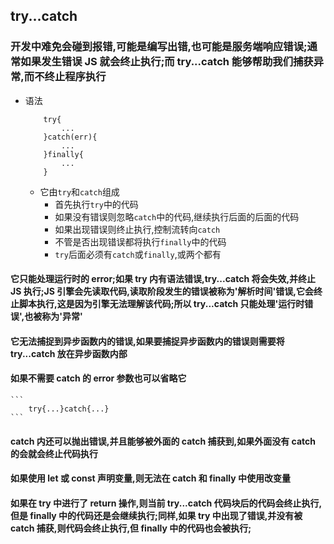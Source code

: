 ## try...catch

### 开发中难免会碰到报错,可能是编写出错,也可能是服务端响应错误;通常如果发生错误 JS 就会终止执行;而 try...catch 能够帮助我们捕获异常,而不终止程序执行

- 语法
  ```
      try{
          ...
      }catch(err){
          ...
      }finally{
          ...
      }
  ```
  - 它由`try`和`catch`组成
    - 首先执行`try`中的代码
    - 如果没有错误则忽略`catch`中的代码,继续执行后面的后面的代码
    - 如果出现错误则终止执行,控制流转向`catch`
    - 不管是否出现错误都将执行`finally`中的代码
    - `try`后面必须有`catch`或`finally`,或两个都有

#### 它只能处理运行时的 error;如果 try 内有语法错误,try...catch 将会失效,并终止 JS 执行;JS 引擎会先读取代码,读取阶段发生的错误被称为'解析时间'错误,它会终止脚本执行,这是因为引擎无法理解该代码;所以 try...catch 只能处理'运行时错误',也被称为'异常'

#### 它无法捕捉到异步函数内的错误,如果要捕捉异步函数内的错误则需要将 try...catch 放在异步函数内部

#### 如果不需要 catch 的 error 参数也可以省略它

    ```
        try{...}catch{...}
    ```

#### catch 内还可以抛出错误,并且能够被外面的 catch 捕获到,如果外面没有 catch 的会就会终止代码执行

#### 如果使用 let 或 const 声明变量,则无法在 catch 和 finally 中使用改变量

#### 如果在 try 中进行了 return 操作,则当前 try...catch 代码块后的代码会终止执行,但是 finally 中的代码还是会继续执行;同样,如果 try 中出现了错误,并没有被 catch 捕获,则代码会终止执行,但 finally 中的代码也会被执行;
